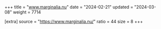 +++
title = "www.marginalia.nu"
date = "2024-02-21"
updated = "2024-03-08"
weight = 7714

[extra]
source = "https://www.marginalia.nu/"
ratio = 44
size = 8
+++

